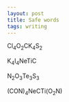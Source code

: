 ```yaml
---
layout: post
title: Safe words
tags: writing
---
```


Cl<sub>4</sub>O<sub>2</sub>CK<sub>4</sub>S<sub>2</sub>

K<sub>4</sub>I<sub>4</sub>NeTiC

N<sub>2</sub>O<sub>3</sub>Te<sub>3</sub>S<sub>3</sub>

(CON)<sub>4</sub>NeCTi(O<sub>2</sub>N)
<br>
<br>